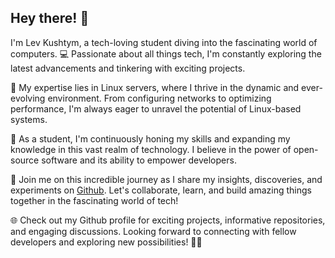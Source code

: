 ## Hey there! 👋

I'm Lev Kushtym, a tech-loving student diving into the fascinating world of computers. 💻 Passionate about all things tech, I'm constantly exploring the latest advancements and tinkering with exciting projects.

🌟 My expertise lies in Linux servers, where I thrive in the dynamic and ever-evolving environment. From configuring networks to optimizing performance, I'm always eager to unravel the potential of Linux-based systems.

🔧 As a student, I'm continuously honing my skills and expanding my knowledge in this vast realm of technology. I believe in the power of open-source software and its ability to empower developers.

🚀 Join me on this incredible journey as I share my insights, discoveries, and experiments on [Github](https://github.com/levkush). Let's collaborate, learn, and build amazing things together in the fascinating world of tech!

🌐 Check out my Github profile for exciting projects, informative repositories, and engaging discussions. Looking forward to connecting with fellow developers and exploring new possibilities! 🤝✨
